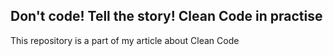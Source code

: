 ## Don't code! Tell the story! Clean Code in practise

This repository is a part of my article about Clean Code